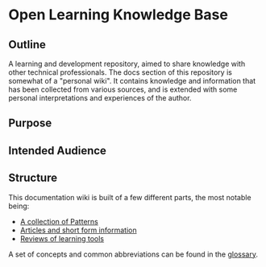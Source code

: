# Open Learning Knowledge Base

## Outline

A learning and development repository, aimed to share knowledge with other technical professionals.
The docs section of this repository is somewhat of a "personal wiki". 
It contains knowledge and information that has been collected from various sources, and is extended with some personal interpretations and experiences of the author.

## Purpose

## Intended Audience

## Structure

This documentation wiki is built of a few different parts, the most notable being:

- [A collection of Patterns](/1_Patterns/HOME)
- [Articles and short form information](/2_Articles/NOME)
- [Reviews of learning tools](/3_Reviews/HOME)

A set of concepts and common abbreviations can be found in the [glossary](/_glossary).
